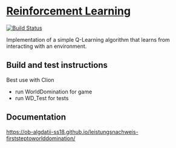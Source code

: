 # [Reinforcement Learning](https://github.com/ob-algdatii-ss18/leistungsnachweis-firststeptoworlddomination)
[![Build Status](https://travis-ci.org/ob-algdatii-ss18/leistungsnachweis-firststeptoworlddomination.svg?branch=master)](https://travis-ci.org/ob-algdatii-ss18/leistungsnachweis-firststeptoworlddomination)

Implementation of a simple Q-Learning algorithm that learns from interacting with an environment.

## Build and test instructions

Best use with Clion
- run WorldDomination for game
- run WD_Test for tests

## Documentation

https://ob-algdatii-ss18.github.io/leistungsnachweis-firststeptoworlddomination/


